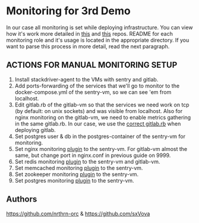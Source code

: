 # Monitoring for 3rd Demo

In our case all monitoring is set while deploying infrastructure. You can view how it's work more detailed in [this](https://github.com/sxVova/ansible-deploy) and [this](https://github.com/sxVova/ansible-roles) repos. README for each monitoring role and it's usage is located in the appropriate directory. If you want to parse this process in more detail, read the next paragraph.

## ACTIONS FOR MANUAL MONITORING SETUP

1. Install stackdriver-agent to the VMs with sentry and gitlab.
2. Add ports-forwarding of the services that we'll go to monitor to the docker-compose.yml of the sentry-vm, so we can see 'em from localhost.
3. Edit gitlab.rb of the gitlab-vm so that the services we need work on tcp (by default: on unix sockets) and was visible from localhost. Also for nginx monitoring on the gitlab-vm, we need to enable metrics gathering in the same gitlab.rb.
   In our case, we use the [correct gitlab.rb](https://github.com/sxVova/ansible-roles/blob/master/roles/gitlab_role/templates/gitlab.rb.j2) when deploying gitlab.
4. Set postgres user & db in the postgres-container of the sentry-vm for monitoring.
5. Set nginx monitoring [plugin](https://cloud.google.com/monitoring/agent/plugins/nginx) to the sentry-vm.
   For gitlab-vm almost the same, but change port in nginx.conf in previous guide on 9999.
6. Set redis monitoring [plugin](https://cloud.google.com/monitoring/agent/plugins/redis) to the sentry-vm and gitlab-vm.
7. Set memcached monitoring [plugin]( https://cloud.google.com/monitoring/agent/plugins/memcached) to the sentry-vm.
8. Set zookeeper monitoring [plugin](https://cloud.google.com/monitoring/agent/plugins/zookeeper) to the sentry-vm.
9. Set postgres monitoring [plugin]( https://cloud.google.com/monitoring/agent/plugins/postgres) to the sentry-vm.

## Authors

https://github.com/nrthrn-orc & https://github.com/sxVova



